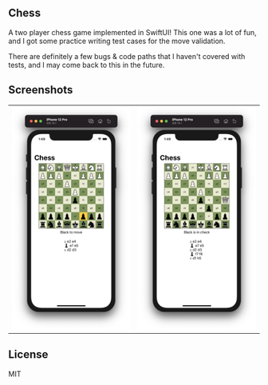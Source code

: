 ## Chess

A two player chess game implemented in SwiftUI! This one was a lot of fun, and I got some practice writing test cases for the move validation.

There are definitely a few bugs & code paths that I haven't covered with tests, and I may come back to this in the future.

## Screenshots

|   |   | 
|:-:|:-:|
| ![game1.png](game1.png) | ![game2.png](game2.png) |

## License

MIT
